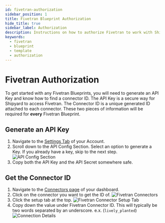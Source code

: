 ```yaml
---
id: fivetran-authorization
sidebar_position: 1
title: Fivetran Blueprint Authorization
hide_title: true
sidebar_label: Authorization
description: Instructions on how to authorize Fivetran to work with Shipyard's low-code Fivetran templates.
keywords:
  - fivetran
  - blueprint
  - template
  - authorization
---
```


# Fivetran Authorization

To get started with any Fivetran Blueprints, you will need to generate an API Key and know how to find a connector ID. The API Key is a secure way for Shipyard to access Fivetran. The Connector ID is a unique generated ID attached to each connector. These two pieces of information will be required for **every** Fivetran Blueprint.

## Generate an API Key

1. Navigate to the [Settings Tab](https://fivetran.com/account/settings) of your Account.
2. Scroll down to the API Config Section. Select an option to generate a Key. If you already have a key, skip to the next step.
![API Config Section](../../.gitbook/assets/shipyard_2021_08_26_16_50_47.png)
3. Copy both the API Key and the API Secret somewhere safe.

## Get the Connector ID
1. Navigate to the [Connectors page](https://fivetran.com/dashboard/connectors) of your dashboard.
2. Click on the connector you want to get the ID of.
![Fivetran Connectors](../../.gitbook/assets/shipyard_2021_08_26_17_01_22.png)
3. Click the setup tab at the top.
![Fivetran Connector Setup Tab](../../.gitbook/assets/shipyard_2021_08_26_17_02_57.png)
4. Copy down the value under Fivetran Connector ID. This will typically be two words separated by an underscore. e.x. (`lively_planted`)
![Connection Details](../../.gitbook/assets/shipyard_2021_08_26_17_04_21.png)